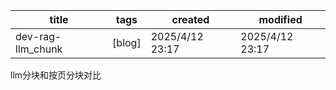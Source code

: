 | title          | tags   | created               | modified              |
|----------------|--------|-----------------------|-----------------------|
| dev-rag-llm_chunk        | [blog] | 2025/4/12 23:17| 2025/4/12 23:17 |


llm分块和按页分块对比